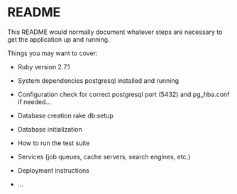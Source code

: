 # README

This README would normally document whatever steps are necessary to get the
application up and running.

Things you may want to cover:

* Ruby version
2.7.1

* System dependencies
postgresql installed and running

* Configuration
check for correct postgresql port (5432)
and pg_hba.conf if needed...

* Database creation
rake db:setup

* Database initialization

* How to run the test suite

* Services (job queues, cache servers, search engines, etc.)

* Deployment instructions

* ...
